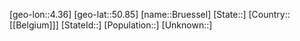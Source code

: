﻿---
location: [50.85,4.36]
mapzoom: [7,12] 
mapmarker: city 
type: City
tags:
- geo/City


SpocWebEntityId: 29385
isDeleted: false
confidential: public

---
[geo-lon::4.36]
[geo-lat::50.85]
[name::Bruessel]
[State::]
[Country::[[Belgium]]]
[StateId::]
[Population::]
[Unknown::]

